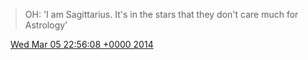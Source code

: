 > OH: 'I am Sagittarius\. It's in the stars that they don't care much for Astrology'

<img src="../../media/tweet.ico" width="12" /> [Wed Mar 05 22:56:08 +0000 2014](https://twitter.com/DromerDenker/status/441346452867284992)